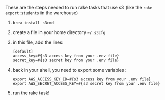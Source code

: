 These are the steps needed to run rake tasks that use s3
(like the `rake export:students` in the warehouse)

1. `brew install s3cmd`
2. create a file in your home directory `~/.s3cfg`
3. in this file, add the lines:

    ```
    [default]
    access_key=#{s3 access key from your .env file}
    secret_key=#{s3 secret key from your .env file}
    ```
4. back in your shell, you need to export some variables:

    ```
    export AWS_ACCESS_KEY_ID=#{s3 access key from your .env file}
    export AWS_SECRET_ACCESS_KEY=#{s3 secret key from your .env file}
    ```
5. run the rake task!
